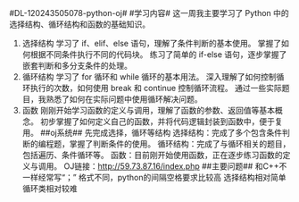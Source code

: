 #DL-120243505078-python-oj#
#学习内容#
这一周我主要学习了 Python 中的选择结构、循环结构和函数的基础知识。

1. 选择结构
学习了 if、elif、else 语句，理解了条件判断的基本使用。
掌握了如何根据不同条件执行不同的代码块。
练习了简单的 if-else 语句，逐步掌握了嵌套判断和多分支条件的处理。
2. 循环结构
学习了 for 循环和 while 循环的基本用法。
深入理解了如何控制循环执行的次数，如何使用 break 和 continue 控制循环流程。
通过一些实际题目，我熟悉了如何在实际问题中使用循环解决问题。
3. 函数
刚刚开始学习函数的定义与调用，理解了函数的参数、返回值等基本概念。
初步掌握了如何定义自己的函数，并将代码逻辑封装到函数中，便于复用。
##oj系统##
先完成选择，循环等结构
选择结构：完成了多个包含条件判断的编程题，掌握了判断条件的使用。
循环结构：完成了与循环相关的题目，包括遍历、条件循环等。
函数：目前刚开始使用函数，正在逐步练习函数的定义与调用。
OJ链接：http://59.73.87.16/index.php
##主要问题##
和C++不一样经常写“；” 
 格式不同，python的间隔空格要求比较高
 选择结构相对简单
 循环类相对较难